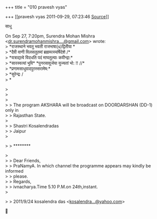+++
title = "010 pravesh vyas"

+++
[[pravesh vyas	2011-09-29, 07:23:46 [Source](https://groups.google.com/g/bvparishat/c/DNBodNzqYJk)]]



साधु

On Sep 27, 7:20pm, Surendra Mohan Mishra  
\<[dr.surendramohanmishra....@gmail.com]()\> wrote:  
\> \*राजस्थाने भवतु भवती राजभाषा(s)द्वितीया \*  
\> \*दैवी वाणी विलसतुतमां ब्रह्ममत्स्यर्षिदेशे /\*  
\> \*यत्राद्यत्वे विदधति पदं माघतुल्याः कवीन्द्रा:\*  
\> \*सारस्वत्यां भुवि\* \*पुनरसावूर्जया युज्यतां भो: !! //\*  
\> \*प्रणामसाधुवादपुरस्सरामेष:\*  
\> \*सुरेन्द्रः /  
\> \*

  
\>  
\>  
\>  
\> \> The program AKSHARA will be broadcast on DOORDARSHAN (DD-1) only in  
\> \> Rajasthan State.  
\>  
\> \> Shastri Kosalendradas  
\> \> Jaipur  
\>  

\> \> \*\*\*\*\*\*\*\*

  
\>  
\> \> Dear Friends,  
\> \> PraNamyA. In which channel the programme appears may kindly be informed  
\> \> please.  
\> \> Regards,  
\> \> ivnacharya.Time 5.10 P.M.on 24th,instant.  
\>  

\> \> 2011/9/24 kosalendra das \<[kosalendra...@yahoo.com]()\>




